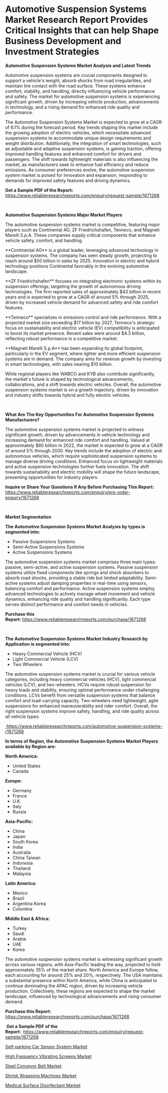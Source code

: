 <p><h1>Automotive Suspension Systems Market Research Report Provides Critical Insights that can help Shape Business Development and Investment Strategies</h1></p><p><strong>Automotive Suspension Systems Market Analysis and Latest Trends</strong></p>
<p><p>Automotive suspension systems are crucial components designed to support a vehicle's weight, absorb shocks from road irregularities, and maintain tire contact with the road surface. These systems enhance comfort, stability, and handling, directly influencing vehicle performance and safety. The market for automotive suspension systems is experiencing significant growth, driven by increasing vehicle production, advancements in technology, and a rising demand for enhanced ride quality and performance.</p><p>The Automotive Suspension Systems Market is expected to grow at a CAGR of 6.1% during the forecast period. Key trends shaping this market include the growing adoption of electric vehicles, which necessitate advanced suspension systems to accommodate unique design requirements and weight distribution. Additionally, the integration of smart technologies, such as adjustable and adaptive suspension systems, is gaining traction, offering improved handling features and enhanced comfort for drivers and passengers. The shift towards lightweight materials is also influencing the market, as manufacturers seek to enhance fuel efficiency and reduce emissions. As consumer preferences evolve, the automotive suspension system market is poised for innovation and expansion, responding to demands for improved safety features and driving dynamics.</p></p>
<p><strong>Get a Sample PDF of the Report:&nbsp;</strong> <a href="https://www.reliableresearchreports.com/enquiry/request-sample/1671268?utm_campaign=38&utm_medium=2&utm_source=Github&utm_content=ia&utm_term=10102024&utm_id=automotive-suspension-systems">https://www.reliableresearchreports.com/enquiry/request-sample/1671268</a></p>
<p>&nbsp;</p>
<p><strong>Automotive Suspension Systems Major Market Players</strong></p>
<p><p>The automotive suspension systems market is competitive, featuring major players such as Continental AG, ZF Friedrichshafen, Tenneco, and Magneti Marelli S.p.A. These companies supply critical components that enhance vehicle safety, comfort, and handling.</p><p>**Continental AG** is a global leader, leveraging advanced technology in suspension systems. The company has seen steady growth, projecting to reach around $50 billion in sales by 2025. Innovation in electric and hybrid technology positions Continental favorably in the evolving automotive landscape.</p><p>**ZF Friedrichshafen** focuses on integrating electronic systems within its suspension offerings, targeting the growth of autonomous driving technologies. The firm reported sales of approximately $43 billion in recent years and is expected to grow at a CAGR of around 5% through 2025, driven by increased vehicle demand for advanced safety and ride comfort features.</p><p>**Tenneco** specializes in emissions control and ride performance. With a projected market size exceeding $17 billion by 2027, Tenneco's strategic focus on sustainability and electric vehicle (EV) compatibility is anticipated to boost its market presence. Recent sales were around $4.3 billion, reflecting robust performance in a competitive market.</p><p>**Magneti Marelli S.p.A** has been expanding its global footprint, particularly in the EV segment, where lighter and more efficient suspension systems are in demand. The company aims for revenue growth by investing in smart technologies, with sales nearing $10 billion.</p><p>While regional players like WABCO and KYB also contribute significantly, the market's future is shaped by technological advancements, collaborations, and a shift towards electric vehicles. Overall, the automotive suspension systems market is on a growth trajectory, driven by innovation and industry shifts towards hybrid and fully electric vehicles.</p></p>
<p>&nbsp;</p>
<p><strong>What Are The Key Opportunities For Automotive Suspension Systems Manufacturers?</strong></p>
<p><p>The automotive suspension systems market is projected to witness significant growth, driven by advancements in vehicle technology and increasing demand for enhanced ride comfort and handling. Valued at approximately $60 billion in 2022, the market is expected to grow at a CAGR of around 5% through 2030. Key trends include the adoption of electric and autonomous vehicles, which require sophisticated suspension systems to manage diverse driving conditions. Enhanced focus on lightweight materials and active suspension technologies further fuels innovation. The shift towards sustainability and electric mobility will shape the future landscape, presenting opportunities for industry players.</p></p>
<p><strong>Inquire or Share Your Questions If Any Before Purchasing This Report:</strong> <a href="https://www.reliableresearchreports.com/enquiry/pre-order-enquiry/1671268?utm_campaign=38&utm_medium=2&utm_source=Github&utm_content=ia&utm_term=10102024&utm_id=automotive-suspension-systems">https://www.reliableresearchreports.com/enquiry/pre-order-enquiry/1671268</a></p>
<p>&nbsp;</p>
<p><strong>Market Segmentation</strong></p>
<p><strong>The Automotive Suspension Systems Market Analysis by types is segmented into:</strong></p>
<p><ul><li>Passive Suspensions Systems</li><li>Semi-Active Suspensions Systems</li><li>Active Suspensions Systems</li></ul></p>
<p><p>The automotive suspension systems market comprises three main types: passive, semi-active, and active suspension systems. Passive suspension systems utilize fixed components like springs and shock absorbers to absorb road shocks, providing a stable ride but limited adaptability. Semi-active systems adjust damping properties in real-time using sensors, balancing comfort and performance. Active suspension systems employ advanced technologies to actively manage wheel movement and vehicle dynamics, enhancing ride quality and handling significantly. Each type serves distinct performance and comfort needs in vehicles.</p></p>
<p><strong>Purchase this Report:&nbsp;</strong><a href="https://www.reliableresearchreports.com/purchase/1671268?utm_campaign=38&utm_medium=2&utm_source=Github&utm_content=ia&utm_term=10102024&utm_id=automotive-suspension-systems">https://www.reliableresearchreports.com/purchase/1671268</a></p>
<p>&nbsp;</p>
<p><strong>The Automotive Suspension Systems Market Industry Research by Application is segmented into:</strong></p>
<p><ul><li>Heavy Commercial Vehicle (HCV)</li><li>Light Commercial Vehicle (LCV)</li><li>Two Wheelers</li></ul></p>
<p><p>The automotive suspension systems market is crucial for various vehicle categories, including heavy commercial vehicles (HCV), light commercial vehicles (LCV), and two-wheelers. HCVs require robust suspension for heavy loads and stability, ensuring optimal performance under challenging conditions. LCVs benefit from versatile suspension systems that balance comfort and load-carrying capacity. Two-wheelers need lightweight, agile suspensions for enhanced maneuverability and rider comfort. Overall, the right suspension systems improve safety, handling, and ride quality across all vehicle types.</p></p>
<p><a href="https://www.reliableresearchreports.com/automotive-suspension-systems-r1671268?utm_campaign=38&utm_medium=2&utm_source=Github&utm_content=ia&utm_term=10102024&utm_id=automotive-suspension-systems">&nbsp;https://www.reliableresearchreports.com/automotive-suspension-systems-r1671268</a></p>
<p><strong>In terms of Region, the Automotive Suspension Systems Market Players available by Region are:</strong></p>
<p>
    <p> <strong> North America: </strong>
        <ul>
            <li>United States</li>
            <li>Canada</li>
        </ul>
        </p> 
    <p> <strong> Europe: </strong>
        <ul>
            <li>Germany</li>
            <li>France</li>
            <li>U.K.</li>
            <li>Italy</li>
            <li>Russia</li>
        </ul>
        </p> 
    <p> <strong> Asia-Pacific: </strong>
        <ul>
            <li>China</li>
            <li>Japan</li>
            <li>South Korea</li>
            <li>India</li>
            <li>Australia</li>
            <li>China Taiwan</li>
            <li>Indonesia</li>
            <li>Thailand</li>
            <li>Malaysia</li>
        </ul>
        </p> 
    <p> <strong> Latin America: </strong>
        <ul>
            <li>Mexico</li>
            <li>Brazil</li>
            <li>Argentina Korea</li>
            <li>Colombia</li>
        </ul>
        </p> 
    <p> <strong> Middle East & Africa: </strong>
        <ul>
            <li>Turkey</li>
            <li>Saudi</li>
            <li>Arabia</li>
            <li>UAE</li>
            <li>Korea</li>
        </ul>
    </p>
    </p>
<p><p>The automotive suspension systems market is witnessing significant growth across various regions, with Asia-Pacific leading the way, projected to hold approximately 35% of the market share. North America and Europe follow, each accounting for around 25% and 20%, respectively. The USA maintains a substantial presence within North America, while China is anticipated to continue dominating the APAC region, driven by increasing vehicle production. Collectively, these regions are expected to shape the market landscape, influenced by technological advancements and rising consumer demand.</p></p>
<p><strong>Purchase this Report: </strong><a href="https://www.reliableresearchreports.com/purchase/1671268?utm_campaign=38&utm_medium=2&utm_source=Github&utm_content=ia&utm_term=10102024&utm_id=automotive-suspension-systems">https://www.reliableresearchreports.com/purchase/1671268</a></p>
<p>&nbsp;<strong>Get a Sample PDF of the Report:&nbsp;&nbsp;</strong><a href="https://www.reliableresearchreports.com/enquiry/request-sample/1671268?utm_campaign=38&utm_medium=2&utm_source=Github&utm_content=ia&utm_term=10102024&utm_id=automotive-suspension-systems">https://www.reliableresearchreports.com/enquiry/request-sample/1671268</a></p>
<p><strong></strong></p>
<p><p><a href="https://github.com/delorasywf/Market-Research-Report-List-1/blob/main/self-parking-car-sensor-system-market.md?utm_campaign=38&utm_medium=2&utm_source=Github&utm_content=ia&utm_term=10102024&utm_id=automotive-suspension-systems">Self-parking Car Sensor System Market</a></p><p><a href="https://www.linkedin.com/pulse/what-influencing-future-high-frequency-vibrating-screens-market-jah3c?utm_campaign=38&utm_medium=2&utm_source=Github&utm_content=ia&utm_term=10102024&utm_id=automotive-suspension-systems">High Frequency Vibrating Screens Market</a></p><p><a href="https://github.com/KejsiLoshi121/Market-Research-Report-List-1/blob/main/steel-conveyor-belt-market.md?utm_campaign=38&utm_medium=2&utm_source=Github&utm_content=ia&utm_term=10102024&utm_id=automotive-suspension-systems">Steel Conveyor Belt Market</a></p><p><a href="https://www.linkedin.com/pulse/how-regional-global-trends-shaping-shrink-wrapping-machines-ymjzc?utm_campaign=38&utm_medium=2&utm_source=Github&utm_content=ia&utm_term=10102024&utm_id=automotive-suspension-systems">Shrink Wrapping Machines Market</a></p><p><a href="https://www.linkedin.com/pulse/global-medical-surface-disinfectant-market-trends-insights-growth-d5xie?utm_campaign=38&utm_medium=2&utm_source=Github&utm_content=ia&utm_term=10102024&utm_id=automotive-suspension-systems">Medical Surface Disinfectant Market</a></p></p>